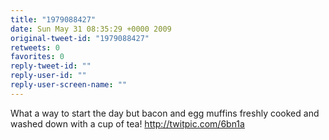 ```yaml
---
title: "1979088427"
date: Sun May 31 08:35:29 +0000 2009
original-tweet-id: "1979088427"
retweets: 0
favorites: 0
reply-tweet-id: ""
reply-user-id: ""
reply-user-screen-name: ""
---
```

What a way to start the day but bacon and egg muffins freshly cooked and washed down with a cup of tea! http://twitpic.com/6bn1a
